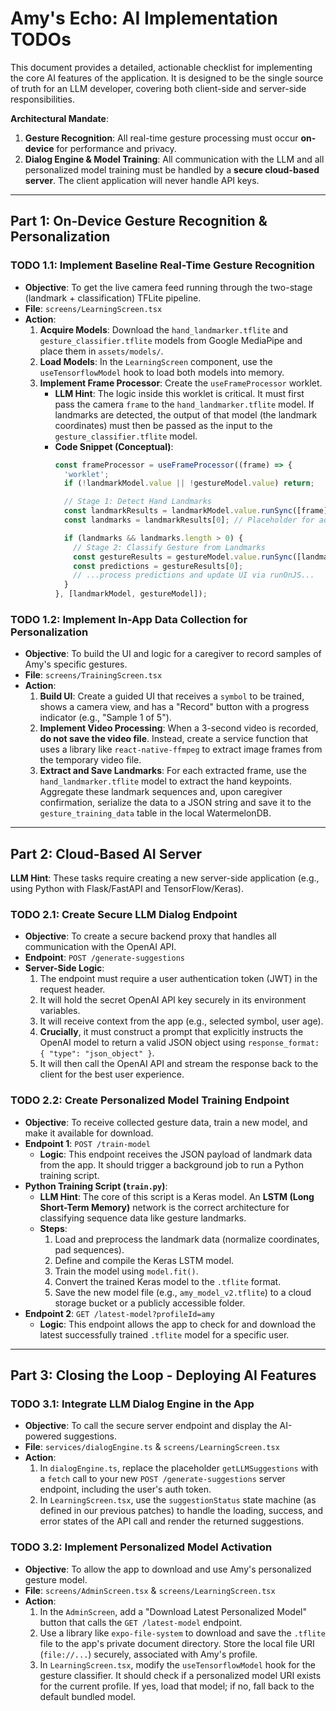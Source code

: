 # Amy's Echo: AI Implementation TODOs

This document provides a detailed, actionable checklist for implementing the core AI features of the application. It is designed to be the single source of truth for an LLM developer, covering both client-side and server-side responsibilities.

**Architectural Mandate**:
1.  **Gesture Recognition**: All real-time gesture processing must occur **on-device** for performance and privacy.
2.  **Dialog Engine & Model Training**: All communication with the LLM and all personalized model training must be handled by a **secure cloud-based server**. The client application will never handle API keys.

---

## **Part 1: On-Device Gesture Recognition & Personalization**

### **TODO 1.1: Implement Baseline Real-Time Gesture Recognition**

* **Objective**: To get the live camera feed running through the two-stage (landmark + classification) TFLite pipeline.
* **File**: `screens/LearningScreen.tsx`
* **Action**:
    1.  **Acquire Models**: Download the `hand_landmarker.tflite` and `gesture_classifier.tflite` models from Google MediaPipe and place them in `assets/models/`.
    2.  **Load Models**: In the `LearningScreen` component, use the `useTensorflowModel` hook to load both models into memory.
    3.  **Implement Frame Processor**: Create the `useFrameProcessor` worklet.
        * **LLM Hint**: The logic inside this worklet is critical. It must first pass the camera `frame` to the `hand_landmarker.tflite` model. If landmarks are detected, the output of that model (the landmark coordinates) must then be passed as the input to the `gesture_classifier.tflite` model.
        * **Code Snippet (Conceptual)**:
            ```typescript
            const frameProcessor = useFrameProcessor((frame) => {
              'worklet';
              if (!landmarkModel.value || !gestureModel.value) return;

              // Stage 1: Detect Hand Landmarks
              const landmarkResults = landmarkModel.value.runSync([frame]);
              const landmarks = landmarkResults[0]; // Placeholder for actual data extraction

              if (landmarks && landmarks.length > 0) {
                // Stage 2: Classify Gesture from Landmarks
                const gestureResults = gestureModel.value.runSync([landmarks]);
                const predictions = gestureResults[0];
                // ...process predictions and update UI via runOnJS...
              }
            }, [landmarkModel, gestureModel]);
            ```

### **TODO 1.2: Implement In-App Data Collection for Personalization**

* **Objective**: To build the UI and logic for a caregiver to record samples of Amy's specific gestures.
* **File**: `screens/TrainingScreen.tsx`
* **Action**:
    1.  **Build UI**: Create a guided UI that receives a `symbol` to be trained, shows a camera view, and has a "Record" button with a progress indicator (e.g., "Sample 1 of 5").
    2.  **Implement Video Processing**: When a 3-second video is recorded, **do not save the video file**. Instead, create a service function that uses a library like `react-native-ffmpeg` to extract image frames from the temporary video file.
    3.  **Extract and Save Landmarks**: For each extracted frame, use the `hand_landmarker.tflite` model to extract the hand keypoints. Aggregate these landmark sequences and, upon caregiver confirmation, serialize the data to a JSON string and save it to the `gesture_training_data` table in the local WatermelonDB.

---

## **Part 2: Cloud-Based AI Server**

**LLM Hint**: These tasks require creating a new server-side application (e.g., using Python with Flask/FastAPI and TensorFlow/Keras).

### **TODO 2.1: Create Secure LLM Dialog Endpoint**

* **Objective**: To create a secure backend proxy that handles all communication with the OpenAI API.
* **Endpoint**: `POST /generate-suggestions`
* **Server-Side Logic**:
    1.  The endpoint must require a user authentication token (JWT) in the request header.
    2.  It will hold the secret OpenAI API key securely in its environment variables.
    3.  It will receive context from the app (e.g., selected symbol, user age).
    4.  **Crucially**, it must construct a prompt that explicitly instructs the OpenAI model to return a valid JSON object using `response_format: { "type": "json_object" }`.
    5.  It will then call the OpenAI API and stream the response back to the client for the best user experience.

### **TODO 2.2: Create Personalized Model Training Endpoint**

* **Objective**: To receive collected gesture data, train a new model, and make it available for download.
* **Endpoint 1**: `POST /train-model`
    * **Logic**: This endpoint receives the JSON payload of landmark data from the app. It should trigger a background job to run a Python training script.
* **Python Training Script (`train.py`)**:
    * **LLM Hint**: The core of this script is a Keras model. An **LSTM (Long Short-Term Memory)** network is the correct architecture for classifying sequence data like gesture landmarks.
    * **Steps**:
        1.  Load and preprocess the landmark data (normalize coordinates, pad sequences).
        2.  Define and compile the Keras LSTM model.
        3.  Train the model using `model.fit()`.
        4.  Convert the trained Keras model to the `.tflite` format.
        5.  Save the new model file (e.g., `amy_model_v2.tflite`) to a cloud storage bucket or a publicly accessible folder.
* **Endpoint 2**: `GET /latest-model?profileId=amy`
    * **Logic**: This endpoint allows the app to check for and download the latest successfully trained `.tflite` model for a specific user.

---

## **Part 3: Closing the Loop - Deploying AI Features**

### **TODO 3.1: Integrate LLM Dialog Engine in the App**

* **Objective**: To call the secure server endpoint and display the AI-powered suggestions.
* **File**: `services/dialogEngine.ts` & `screens/LearningScreen.tsx`
* **Action**:
    1.  In `dialogEngine.ts`, replace the placeholder `getLLMSuggestions` with a `fetch` call to your new `POST /generate-suggestions` server endpoint, including the user's auth token.
    2.  In `LearningScreen.tsx`, use the `suggestionStatus` state machine (as defined in our previous patches) to handle the loading, success, and error states of the API call and render the returned suggestions.

### **TODO 3.2: Implement Personalized Model Activation**

* **Objective**: To allow the app to download and use Amy's personalized gesture model.
* **File**: `screens/AdminScreen.tsx` & `screens/LearningScreen.tsx`
* **Action**:
    1.  In the `AdminScreen`, add a "Download Latest Personalized Model" button that calls the `GET /latest-model` endpoint.
    2.  Use a library like `expo-file-system` to download and save the `.tflite` file to the app's private document directory. Store the local file URI (`file://...`) securely, associated with Amy's profile.
    3.  In `LearningScreen.tsx`, modify the `useTensorflowModel` hook for the gesture classifier. It should check if a personalized model URI exists for the current profile. If yes, load that model; if no, fall back to the default bundled model.

